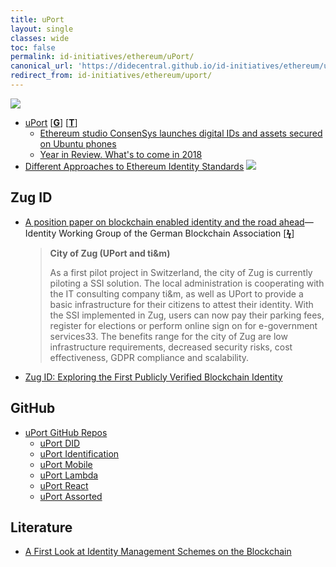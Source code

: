 ```yaml
---
title: uPort
layout: single
classes: wide
toc: false
permalink: id-initiatives/ethereum/uPort/
canonical_url: 'https://didecentral.github.io/id-initiatives/ethereum/uPort/'
redirect_from: id-initiatives/ethereum/uport/
---
```



![](https://i.imgur.com/sPAP2g3.png)



* [uPort](https://www.uport.me/) [[**G**](https://github.com/uport-project/)] [[**T**](https://twitter.com/uport_me)]
   * [Ethereum studio ConsenSys launches digital IDs and assets secured on Ubuntu phones](http://www.ibtimes.co.uk/ethereum-studio-consensys-launches-internet-people-digital-ids-assets-secured-unbuntu-phones-1542620)
   * [Year in Review. What's to come in 2018](https://medium.com/uport/uport-year-in-review-whats-to-come-in-2018-15ccb9214439)
* [Different Approaches to Ethereum Identity Standards](https://medium.com/uport/different-approaches-to-ethereum-identity-standards-a09488347c87)
  ![](https://i.imgur.com/ASI0PaB.png)

## Zug ID

* [A position paper on blockchain enabled identity and the road ahead](https://www.bundesblock.de/wp-content/uploads/2018/10/ssi-paper.pdf)—Identity Working Group of the German Blockchain Association [[**ϟ**](https://www.bundesblock.de/2018/10/23/position-paper-self-sovereign-identity/)]
  > **City of Zug (UPort and ti&m)**
  >
  > As a first pilot project in Switzerland, the city of Zug is currently piloting a SSI solution. The local administration is cooperating with the IT consulting company ti&m, as well as UPort to provide a basic infrastructure for their citizens to attest their identity. With the SSI implemented in Zug, users can now pay their parking fees, register for elections or perform online sign on for e-government services33. The benefits range for the city of Zug are low infrastructure requirements, decreased security risks, cost effectiveness, GDPR compliance and scalability.

* [Zug ID: Exploring the First Publicly Verified Blockchain Identity](https://medium.com/uport/zug-id-exploring-the-first-publicly-verified-blockchain-identity-38bd0ee3702)

## GitHub


* [uPort GitHub Repos](https://didecentral.github.io/ethereum/id-github/#uport)
  * [uPort DID](https://didecentral.github.io/ethereum/id-github/#uport-did)
  * [uPort Identification](https://didecentral.github.io/ethereum/id-github/#uport-identification)
  * [uPort Mobile](https://didecentral.github.io/ethereum/id-github/#uport-mobile)
  * [uPort Lambda](https://didecentral.github.io/ethereum/id-github/#uport-lambda)
  * [uPort React](https://didecentral.github.io/ethereum/id-github/#uport-react)
  * [uPort Assorted](https://didecentral.github.io/ethereum/id-github/#uport-assorted)

## Literature

* [A First Look at Identity Management Schemes on the Blockchain](https://arxiv.org/pdf/1801.03294.pdf)

